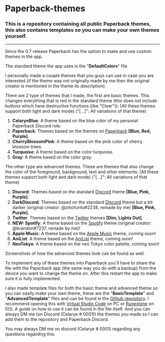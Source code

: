 # Paperback-themes
### This is a repository containing all public Paperback themes, this also contains templates so you can make your own themes yourself.

---

Since the 0.7 release Paperback has the option to make and use custom themes in the app.

The standard theme the app uses is the "**DefaultColors**" file.

I personally made a couple themes that you guys can use in case you are interested (if the theme was not originally made by me then the original creator is mentioned in the theme its description).

There are 2 type of themes that I made, the first are basic themes.
This changes everything that is red in the standard theme (this does not include buttons which have destructive functions (like "Clear")):
(All these themes support both light and dark mode)
("[...]": All variations of that theme)

1) **CelaryeBlue**: A theme based on the blue color of my personal Paperback Discord role.
2) **Paperback**: Themes based on the themes on [Paperback](https://Paperback.moe) **[Blue, Red, Purple]**.
3) **CherryBlossomPink**: A theme based on the pink color of cherry blossom trees.
4) **Turquoise**: A theme based on the color turquoise.
5) **Gray**: A theme based on the color gray.

The other type are advanced themes.
These are themes that also change the color of the foreground, background, text and other elements:
(All these themes support both light and dark mode)
("[...]": All variations of that theme)

1) **Discord**: Themes based on the standard [Discord](https://discord.com/) theme **[Blue, Pink, Purple]**.
2) **DarkDiscord**: Themes based on the standard [Discord](https://discord.com/) theme but a bit darker (original creator: @zikofurito#2238, remade by me) **[Blue, Pink, Purple]**.
3) **Twitter**: Themes based on the [Twitter](https://twitter.com/) themes **[Dim, Lights Out]**.
4) **NEW: Spotify**: A theme based on the [Spotify](https://www.spotify.com/) theme (original creator: @brandon#7237, remade by me)!
5) **Apple Music**: A theme based on the [Apple Music](https://music.apple.com/) theme, coming soon!
6) **AniList**: A theme based on the [AniList](https://anilist.co/) theme, coming soon!
7) **NeoTokyo**: A theme based on the neo Tokyo color palette, coming soon!

Screenshots of how the advanced themes look can be found as well.

To implement any of these themes into Paperback you'll have to share the file with the Paperback app (the same way you do with a backup) from the device you want to change the theme on. After this restart the app to make sure it is fully implemented.

I also made template files for both the basic theme and advanced theme so you can easily make your own theme, these are the "**BasicTemplate**" and "**AdvancedTemplate**" files and can be found in the [Github repository](https://github.com/Celarye/Paperback-themes). I recommend opening this with [Virtual Studio Code](https://code.visualstudio.com/) on PC or [Runestone](https://apps.apple.com/gb/app/runestone-text-editor/id1548193893) on IOS. A guide on how to use it can be found in the file itself. And you can always DM me (on Discord (Celarye # 0001)) the themes you made so I can add them to the repository and Paperback Discord.

You may always DM me on discord (Celarye # 0001) regarding any questions regarding this.